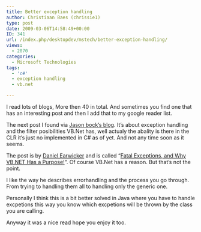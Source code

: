 ```yaml
---
title: Better exception handling
author: Christiaan Baes (chrissie1)
type: post
date: 2009-03-06T14:58:49+00:00
ID: 341
url: /index.php/desktopdev/mstech/better-exception-handling/
views:
  - 2070
categories:
  - Microsoft Technologies
tags:
  - 'c#'
  - exception handling
  - vb.net

---
```

I read lots of blogs, More then 40 in total. And sometimes you find one that has an interesting post and then I add that to my google reader list.

The next post I found via [Jason bock&#8217;s blog][1]. It&#8217;s about exception handling and the filter posibilities VB.Net has, well actualy the abality is there in the CLR it&#8217;s just no implemented in C# as of yet. And not any time soon as it seems.

The post is by [Daniel Earwicker][2] and is called &#8220;[Fatal Exceptions, and Why VB.NET Has a Purpose!][3]&#8220;. Of course VB.Net has a reason. But that&#8217;s not the point.

I like the way he describes errorhandling and the process you go through. From trying to handling them all to handling only the generic one. 

Personally I think this is a bit better solved in Java where you have to handle excpetions this way you know which excpetions will be thrown by the class you are calling. 

Anyway it was a nice read hope you enjoy it too.

 [1]: http://www.jasonbock.net/JB/Default.aspx
 [2]: http://www.blogger.com/profile/11384619047799752406
 [3]: http://incrediblejourneysintotheknown.blogspot.com/2009/02/fatal-exceptions-and-why-vbnet-has.html